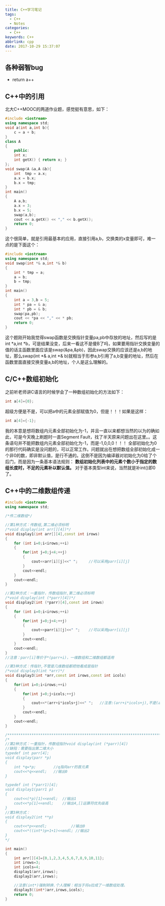 ```yaml
---
title: C++学习笔记
tags:
  - C++
  - Notes
categories:
  - C++
keywords: C++
abbrlink: cpp
date: 2017-10-29 15:37:07
---
```


## 各种弱智bug
* return a++

## C++中的引用
北大C++MOOC的两道作业题，感觉挺有意思，如下：
```cpp
#include <iostream>
using namespace std;
void a(int a,int b){
	c = a + b;
}
class A
{
	public:
	int x;
	int getX() { return x; }	
};
void swap(A &a,A &b){
	int  tmp = a.x;
	a.x = b.x;
	b.x = tmp;
}
int main()
{
	A a,b;
	a.x = 3;
	b.x = 5;
	swap(a,b);
	cout << a.getX() << "," << b.getX();
	return 0;
}

```
这个很简单，就是引用最基本的应用，直接引用a,b，交换类的x变量即可，难一点的是下面这个：
```cpp
#include <iostream>
using namespace std;
void swap(int *& a,int *& b)
{
 	int * tmp = a;
	a = b;
	b = tmp;
}
int main()
{
	int a = 3,b = 5;
	int * pa = & a;
	int * pb = & b;
	swap(pa,pb);
	cout << *pa << "," << * pb;
	return 0;
} 
```
这个题刚开始我觉得swap函数是交换指针变量pa,pb中存放的地址，然后写的是int *a,int *b，可是结果没变，后来一看这不是傻B了吗，如果要用指针交换变量的值的话主函数里面应该是swap(&pa,&pb)，因此swap交换的应该还是a,b的地址，那么swap(int *& a,int *& b)就相当于形参a,b引用了a,b变量的地址，然后在函数里面直接交换变量a,b的地址，个人是这么理解的。

## C/C++数组初始化
之前听老师讲C语言的时候学会了一种数组初始化的方法如下：
```cpp
int a[4]={0};
```
超级方便是不是，可以把a中的元素全部赋值为0，但是！！！如果是这样：
```cpp
int a[4]={-1};
```
我的本意是想将数组内元素全部初始化为-1，并且一直以来都想当然的以为的确如此，可是今天晚上刷题时一直Segment Fault，找了半天原来问题出在这里。。这条语句并不能把数组内元素全部初始化为-1，而是-1,0,0,0！！！ 全部初始化为0的那行代码确实是没问题的，可以正常工作。问题就出在想把数组全部初始化成一个非0的数，即非默认值，是行不通的。这倒不是因为编译器对初始化为0给了个后门，而是因为一条基本语法规则： **数组初始化列表中的元素个数小于指定的数组长度时，不足的元素补以默认值。** 对于基本类型int来说，当然就是补int()即0了。

## C++中的二维数组传递
```cpp
#include <iostream>
using namespace std;

/*传二维数组*/

//第1种方式：传数组,第二维必须标明
/*void display(int arr[][4])*/
void display1(int arr[][4],const int irows)
{
    for (int i=0;i<irows;++i)
    {
        for(int j=0;j<4;++j)
        {
            cout<<arr[i][j]<<" ";     //可以采用parr[i][j]
        }
        cout<<endl;
    }
    cout<<endl;
}

//第2种方式：一重指针，传数组指针,第二维必须标明
/*void display(int (*parr)[4])*/
void display2(int (*parr)[4],const int irows)
{
    for (int i=0;i<irows;++i)
    {
        for(int j=0;j<4;++j)
        {
            cout<<parr[i][j]<<" ";    //可以采用parr[i][j]
        }
        cout<<endl;
    }
    cout<<endl;
}
//注意：parr[i]等价于*(parr+i)，一维数组和二维数组都适用

//第3种方式：传指针,不管是几维数组都把他看成是指针
/*void display3(int *arr)*/
void display3(int *arr,const int irows,const int icols)
{
    for(int i=0;i<irows;++i)
    {
        for(int j=0;j<icols;++j)
        {
            cout<<*(arr+i*icols+j)<<" ";   //注意:(arr+i*icols+j),不是(arr+i*irows+j)
        }
        cout<<endl;
    }
    cout<<endl;
}

/***************************************************************************/
/*
//第2种方式：一重指针，传数组指针void display(int (*parr)[4])
//缺陷：需要指出第二维大小
typedef int parr[4];
void display(parr *p)
{
    int *q=*p;        //q指向arr的首元素
    cout<<*q<<endl;   //输出0
}

typedef int (*parr1)[4];
void display1(parr1 p)
{
    cout<<(*p)[1]<<endl;  //输出1
    cout<<*p[1]<<endl;    //输出4,[]运算符优先级高
}
//第3种方式：
void display2(int **p)
{
    cout<<*p<<endl;           //输出0
    cout<<*((int*)p+1+1)<<endl; //输出2
}
*/

int main()
{
    int arr[][4]={0,1,2,3,4,5,6,7,8,9,10,11};
    int irows=3;
    int icols=4;
    display1(arr,irows);
    display2(arr,irows);

    //注意(int*)强制转换.个人理解：相当于将a拉成了一维数组处理。
    display3((int*)arr,irows,icols);
    return 0;
}
```